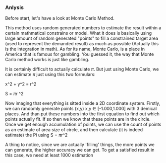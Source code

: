 ### Anlysis

Before start, let's have a look at Monte Carlo Method.

This method uses random generated numbers to estimate the result within a certain mathmatical constrains or model. What it does is basically using large amount of random generated "points" to fill a constrained target area (used to represent the demanded result) as much as possible (Actually this is the integration in math). As for its name, Monte Carlo, is a place in America that is famous for gambling. You guessed it, the way that Monte Carlo method works is just like gambling. 

It is certainly difficult to actually calculate $\pi$. But just using Monte Carlo, we can estimate $\pi$ just using this two formulars:

x^2 + y^2 = r^2

S = $\pi$r ^2


Now imaging that everything is sitted inside a 2D coordinate system. Firstly, we can randomly generate points (x,y) x,y $\in$ [-1.000,1.000] with 3 demical places. And than put these numbers into the first equation to find out which points actually fit. If so then we know that these points are in the circle. Once we get enough accumulation of points, we can use the count of points as an estimate of area size of circle, and then calculate (it is indeed estimate) the Pi using S = $\pi$r^2

A thing to notice, since we are actually 'filling' things, the more points we can generate, the higher accuracy we can get. To get a satisfied result in this case, we need at least 1000 estimation